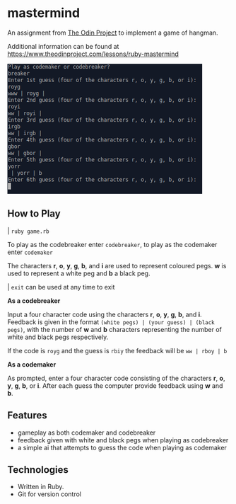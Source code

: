 # mastermind
An assignment from [The Odin Project](https://www.theodinproject.com/) to implement a game of hangman.

Additional information can be found at https://www.theodinproject.com/lessons/ruby-mastermind

![Board](game.png)

## How to Play

| <code>ruby game.rb</code>

To play as the codebreaker enter <code>codebreaker</code>, to play as the codemaker enter <code>codemaker</code>

The characters **r**, **o**, **y**, **g**, **b**, and **i** are used to represent coloured pegs.
**w** is used to represent a white peg and **b** a black peg.

| <code>exit</code> can be used at any time to exit

**As a codebreaker**

Input a four character code using the characters **r**, **o**, **y**, **g**, **b**, and **i**.
Feedback is given in the format <code>(white pegs) | (your guess) | (black pegs)</code>, with the number of **w** and **b** characters representing the number of white and black pegs respectively.

If the code is <code>royg</code> and the guess is <code>rbiy</code> the feedback will be <code>ww | rboy | b</code>

**As a codemaker**

As prompted, enter a four character code consisting of the characters **r**, **o**, **y**, **g**, **b**, or **i**.
After each guess the computer provide feedback using **w** and **b**.


## Features

- gameplay as both codemaker and codebreaker
- feedback given with white and black pegs when playing as codebreaker
- a simple ai that attempts to guess the code when playing as codemaker

## Technologies
- Written in Ruby.
- Git for version control